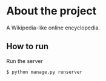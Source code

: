 # About the project

A Wikipedia-like online encyclopedia.

## How to run
Run the server
```
$ python manage.py runserver
```
